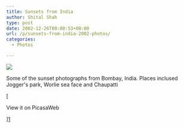 ```yaml
---
title: Sunsets from India
author: Shital Shah
type: post
date: 2002-12-26T00:00:53+00:00
url: /p/sunsets-from-india-2002-photos/
categories:
  - Photos

---
```

[<img src="/images/posts/2004/03/sunsets_from_india.jpg" class="alignleft size-full" />][1]
  
Some of the sunset photographs from Bombay, India. Places inclused Jogger's park, Worlie sea face and Chaupatti 

[
  
View it on PicasaWeb
  
][1]

 [1]: https://picasaweb.google.com/111712720654017421562/SunsetsFromIndia?authuser=0&feat=directlink